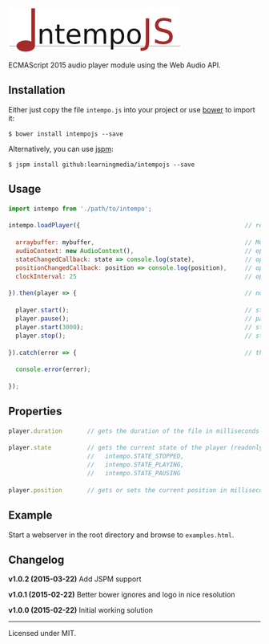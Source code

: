 ![IntempoJS](logo/IntempoJS-Logo.png)

ECMAScript 2015 audio player module using the Web Audio API.

## Installation

Either just copy the file `intempo.js` into your project or use [bower](http://bower.io) to import it:

~~~shell
$ bower install intempojs --save
~~~

Alternatively, you can use [jspm](http://jspm.io/):

~~~shell
$ jspm install github:learningmedia/intempojs --save
~~~

## Usage

~~~javascript
import intempo from './path/to/intempo';

intempo.loadPlayer({                                              // returns a promise of the player instance

  arraybuffer: mybuffer,                                          // Must be an instance of ArrayBuffer
  audioContext: new AudioContext(),                               // optional, will be created if not specified
  stateChangedCallback: state => console.log(state),              // optional, see section "Properties"
  positionChangedCallback: position => console.log(position),     // optional, see section "Properties"
  clockInterval: 25                                               // optional, default: 20

}).then(player => {                                               // now we have the player instance

  player.start();                                                 // start at the current position
  player.pause();                                                 // pause at the current position
  player.start(3000);                                             // start at the 3rd second into the file
  player.stop();                                                  // stop and rewind to the beginning of the file

}).catch(error => {                                               // the player could not be loaded...

  console.error(error);

});
~~~

## Properties

~~~javascript
player.duration       // gets the duration of the file in milliseconds (readonly)

player.state          // gets the current state of the player (readonly), can be one of these:
                      //   intempo.STATE_STOPPED,
                      //   intempo.STATE_PLAYING,
                      //   intempo.STATE_PAUSING

player.position       // gets or sets the current position in milliseconds
~~~

## Example

Start a webserver in the root directory and browse to `examples.html`.

## Changelog

__v1.0.2 (2015-03-22)__   Add JSPM support

__v1.0.1 (2015-02-22)__   Better bower ignores and logo in nice resolution

__v1.0.0 (2015-02-22)__   Initial working solution

---
Licensed under MIT.
